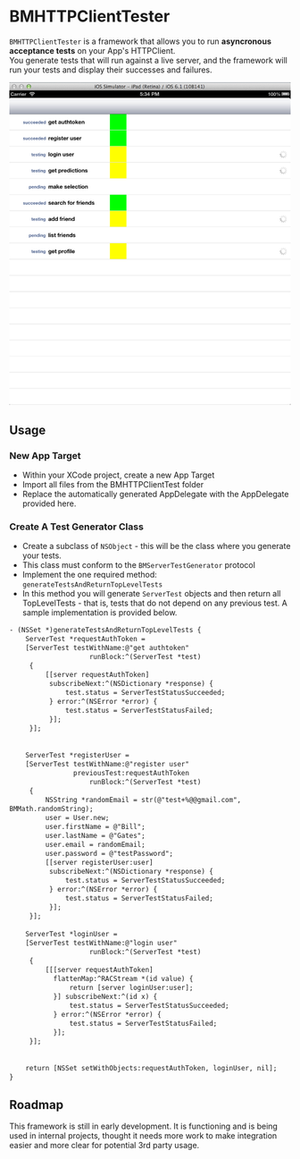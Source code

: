 BMHTTPClientTester
==================
`BMHTTPClientTester` is a framework that allows you to run __asyncronous acceptance tests__ on your App's HTTPClient.  
You generate tests that will run against a live server, and the framework will run your tests and display their successes and failures.


![image](https://github.com/jeffreycamealy/BMHTTPClientTester/blob/master/Example/SampleRun.png?raw=true)

## Usage
### New App Target
- Within your XCode project, create a new App Target
- Import all files from the BMHTTPClientTest folder
- Replace the automatically generated AppDelegate with the AppDelegate provided here.

### Create A Test Generator Class
- Create a subclass of `NSObject` - this will be the class where you generate your tests.
- This class must conform to the `BMServerTestGenerator` protocol
- Implement the one required method: `generateTestsAndReturnTopLevelTests`
- In this method you will generate `ServerTest` objects and then return all TopLevelTests - that is, tests that do 
not depend on any previous test.  A sample implementation is provided below.

```
- (NSSet *)generateTestsAndReturnTopLevelTests {
    ServerTest *requestAuthToken =
    [ServerTest testWithName:@"get authtoken"
                    runBlock:^(ServerTest *test)
     {
         [[server requestAuthToken]
          subscribeNext:^(NSDictionary *response) {
              test.status = ServerTestStatusSucceeded;
          } error:^(NSError *error) {
              test.status = ServerTestStatusFailed;
          }];
     }];
    
    
    ServerTest *registerUser =
    [ServerTest testWithName:@"register user"
                previousTest:requestAuthToken
                    runBlock:^(ServerTest *test)
     {
         NSString *randomEmail = str(@"test+%@@gmail.com", BMMath.randomString);
         user = User.new;
         user.firstName = @"Bill";
         user.lastName = @"Gates";
         user.email = randomEmail;
         user.password = @"testPassword";
         [[server registerUser:user]
          subscribeNext:^(NSDictionary *response) {
              test.status = ServerTestStatusSucceeded;
          } error:^(NSError *error) {
              test.status = ServerTestStatusFailed;
          }];
     }];
    
    ServerTest *loginUser = 
    [ServerTest testWithName:@"login user"
                    runBlock:^(ServerTest *test)
     {
         [[[server requestAuthToken]
           flattenMap:^RACStream *(id value) {
               return [server loginUser:user];
           }] subscribeNext:^(id x) {
               test.status = ServerTestStatusSucceeded;
           } error:^(NSError *error) {
               test.status = ServerTestStatusFailed;
           }];
     }];
    

    return [NSSet setWithObjects:requestAuthToken, loginUser, nil];
}
```

## Roadmap

This framework is still in early development.  It is functioning and is being used in internal projects, thought it 
needs more work to make integration easier and more clear for potential 3rd party usage.
